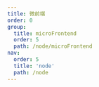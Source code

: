 ```yaml
---
title: 微前端
order: 0
group:
  title: microFrontend
  order: 5
  path: /node/microFrontend
nav:
  order: 5
  title: 'node'
  path: /node
---
```

